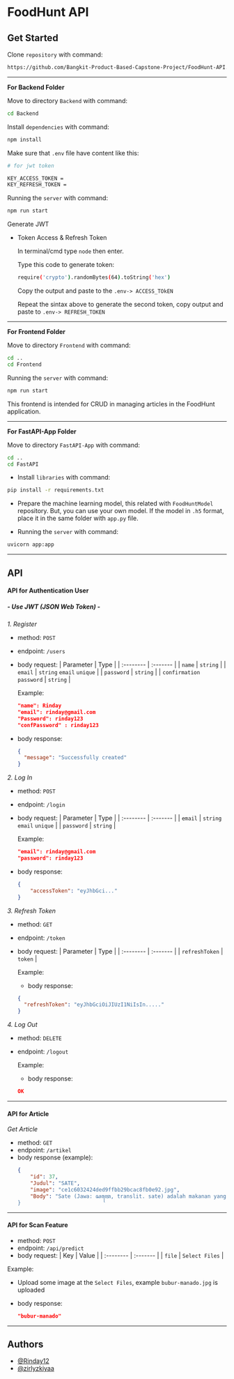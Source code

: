 # FoodHunt API

## Get Started
Clone `repository` with command: 
```bash
https://github.com/Bangkit-Product-Based-Capstone-Project/FoodHunt-API.git
```
---
**For Backend Folder**

Move to directory `Backend` with command:
```sh
cd Backend
```

Install `dependencies` with command:
```sh
npm install
```

Make sure that `.env` file have content like this:
```sh
# for jwt token

KEY_ACCESS_TOKEN = 
KEY_REFRESH_TOKEN =
```

Running the `server` with command:
```sh
npm run start
```
Generate JWT

* Token Access & Refresh Token
  
  In terminal/cmd type `node` then enter.
  
  Type this code to generate token: 
  ```sh
  require('crypto').randomBytes(64).toString('hex')
  ```
  Copy the output and paste to the `.env-> ACCESS_TOkEN`

  Repeat the sintax above to generate the second token, copy 
  output and paste to `.env-> REFRESH_TOKEN`
---
**For Frontend Folder**

Move to directory `Frontend` with command:
```sh
cd ..
cd Frontend
```
Running the `server` with command:
```sh
npm run start
```
This frontend is intended for CRUD in managing articles in the FoodHunt application.

---
**For FastAPI-App Folder**

Move to directory `FastAPI-App` with command:
```sh
cd ..
cd FastAPI
```
* Install `libraries` with command: 
```sh
pip install -r requirements.txt
```

* Prepare the machine learning model, this related with `FoodHuntModel` repository. But, you can use your own model. If the model in `.h5` format, place it in the same folder with `app.py` file.

* Running the `server` with command:
```sh
uvicorn app:app
```
---
## API

#### API for Authentication User

##### - Use JWT (JSON Web Token) -

 *1. Register*

  * method: `POST`
  * endpoint: `/users`
  * body request:
    | Parameter | Type     |
    | :-------- | :------- |
    | `name` | `string` |
    | `email` | `string` `email` `unique` |
    | `password` | `string` |
    | `confirmation password` | `string` |

    Example: 
    ```json
    "name": Rinday
    "email": rinday@gmail.com
    "Password": rinday123
    "confPassword" : rinday123
    ```

* body response:
    ```json
    {
      "message": "Successfully created"
    }
    ```

 *2. Log In*

  * method: `POST`
  * endpoint: `/login`
  * body request:
    | Parameter | Type     |
    | :-------- | :------- |
    | `email` | `string` `email` `unique` |
    | `password` | `string` |

    Example: 
    ```json
    "email": rinday@gmail.com
    "password": rinday123
    ```

  * body response:
    ```json
    {
        "accessToken": "eyJhbGci..."
    }
    ```

 *3. Refresh Token*
  * method: `GET`
  * endpoint: `/token`
  * body request:
    | Parameter | Type     |
    | :-------- | :------- |
    | `refreshToken` | `token` |

    Example: 

    * body response:
    ```json
    {
      "refreshToken": "eyJhbGciOiJIUzI1NiIsIn....."
    }
    ```

 *4. Log Out*
  * method: `DELETE`
  * endpoint: `/logout`

    Example: 
    * body response:
    ```json
    OK
    ```
---
#### API for Article

*Get Article*

  * method: `GET`
  * endpoint: `/artikel`
  * body response (example):
    ```json
    {
        "id": 37,
        "Judul": "SATE",
        "image": "ce1c6032424ded9ffbb29bcac8fb0e92.jpg",
        "Body": "Sate (Jawa: ꦱꦠꦺ, translit. sate) adalah makanan yang terbuat dari daging yang dipotong kecil-kecil dan ditusuk sedemikian rupa dengan tusukan  lidi tulang daun kelapa atau bambu, kemudian dipanggang menggunakan bara arang kayu. Sate disajikan dengan berbagai macam bumbu yang bergantung pada variasi resep sate.[9] Daging yang dijadikan sate antara lain daging ayam, kambing, domba
    }
    ```
---
#### API for Scan Feature
  * method: `POST`
  * endpoint: `/api/predict`
  * body request:
    | Key | Value     |
    | :-------- | :------- |
    | `file` | `Select Files` |

Example:

* Upload some image at the `Select Files`, example `bubur-manado.jpg` is uploaded

 * body response:
    ```json
    "bubur-manado"
    ```
---
## Authors

- [@Rinday12](https://github.com/Rinday12)
- [@zirlyzkiyaa](https://github.com/zirlyzkiyaa)
